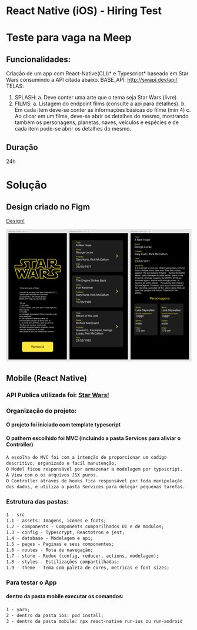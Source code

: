 # React Native (iOS) - Hiring Test 
# Teste para vaga na Meep

## Funcionalidades:
Criação de um app com React-Native(CLI)* e Typescript* baseado em Star Wars
consumindo a API citada abaixo.
BASE_API: http://swapi.dev/api/
TELAS:
1. SPLASH:
a. Deve conter uma arte que o tema seja Star Wars (livre)
2. FILMS:
a. Listagem do endpoint films (consulte a api para detalhes).
b. Em cada item deve-se conter as informações básicas do filme (mín 4)
c. Ao clicar em um filme, deve-se abrir os detalhes do mesmo, mostrando
também os personagens, planetas, naves, veículos e espécies e de cada
item pode-se abrir os detalhes do mesmo.

## Duração

24h


# Solução

## Design criado no Figm

[Design!](https://www.figma.com/file/pSN48uftjBfgDD3DXgCJyS/meep-starwars?node-id=0%3A1)

![alt text](https://github.com/marcelochb/meep-hiring-test/blob/master/design/design.png)


## Mobile (React Native)

### API Publica utilizada foi: [Star Wars!](http://swapi.dev/api/)

### Organização do projeto:
  #### O projeto foi iniciado com template typescript
  #### O pathern escolhido foi MVC (incluindo a pasta Services para aliviar o Controller)
    A escolha do MVC foi com a intenção de proporcionar um codigo descritivo, organizado e facil manutenção. 
    O Model ficou responsável por armazenar a modelagem por typescript. 
    A View com o os arquivos JSX puros.
    O Controller através de hooks fica responsável por toda manipulação dos dados, e utiliza a pasta Services para delegar pequenas tarefas.
  
### Estrutura das pastas:
    1 - src  
    1.1 - assets: Imagens, icones e fonts;
    1.2 - components - Components comparilhados UI e de modulos;
    1.3 - config - Typescrypt, Reactotron e jest;
    1.4 - database - Modelagem e api;
    1.5 - pages - Paginas e seus componentes;
    1.6 - routes - Rota de navegação;
    1.7 - store - Redux (config, reducer, actions, modelagem);
    1.8 - styles - Estilizações compartilhadas;
    1.9 - theme - Tema com paleta de cores, metricas e font sizes;
    
 
 ### Para testar o App
  #### dentro da pasta mobile executar os comandos:
    1 - yarn;
    2 - dentro da pasta ios: pod install;
    3 - dentro da pasta mobile: npx react-native run-ios ou run-android
  

